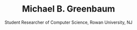 ---
layout: page
title: Michael B. Greenbaum
subtitle: Student Researcher of Computer Science, Rowan University, NJ
use-site-title: true
---